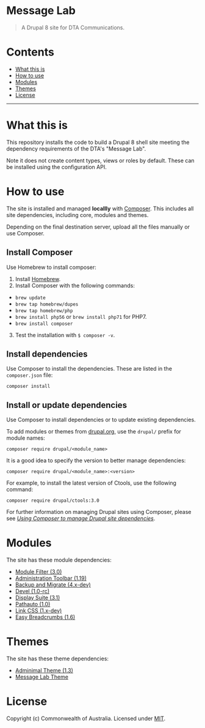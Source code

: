 Message Lab
===========

> A Drupal 8 site for DTA Communications.

# Contents

* [What this is](#what-this-is)
* [How to use](#how-to-use)
* [Modules](#modules)
* [Themes](#themes)
* [License](#license)
-----------------------------------------
# What this is

This repository installs the code to build a Drupal 8 shell site meeting the dependency requirements of the DTA's "Message Lab".

Note it does not create content types, views or roles by default. These can be installed using the configuration API.

# How to use

The site is installed and managed **locallly** with [Composer](https://getcomposer.org/). This includes all site dependencies, including core, modules and themes.

Depending on the final destination server, upload all the files manually or use Composer.

## Install Composer

Use Homebrew to install composer:
1. Install [Homebrew](https://brew.sh/).
2. Install Composer with the following commands:
  * `brew update`
  * `brew tap homebrew/dupes`
  * `brew tap homebrew/php`
  * `brew install php56` or `brew install php71` for PHP7.
  * `brew install composer`
3. Test the installation with `$ composer -v`.

## Install dependencies
Use Composer to install the dependencies. These are listed in the `composer.json` file:

`composer install`

## Install or update dependencies
Use Composer to install dependencies or to update existing dependencies.

To add modules or themes from [drupal.org](https://drupal.org), use the `drupal/` prefix for module names:

`composer require drupal/<module_name>`

It is a good idea to specify the version to better manage dependencies:

`composer require drupal/<module_name>:<version>`

For example, to install the latest version of Ctools, use the following command:

`composer require drupal/ctools:3.0`

For further information on managing Drupal sites using Composer, please see [*Using Composer to manage Drupal site dependencies*](https://www.drupal.org/docs/develop/using-composer/using-composer-to-manage-drupal-site-dependencies).

# Modules

The site has these module dependencies:
* [Module Filter (3.0)](https://drupal.org/project/module_filter)
* [Administration Toolbar (1.19)](https://drupal.org/project/admin_toolbar)
* [Backup and Migrate (4.x-dev)](https://drupal.org/project/backup_migrate)
* [Devel (1.0-rc)](https://drupal.org/project/devel)
* [Display Suite (3.1)](https://drupal.org/project/ds)
* [Pathauto (1.0)](https://drupal.org/project/pathauto)
* [Link CSS (1.x-dev)](https://www.drupal.org/project/link_css)
* [Easy Breadcrumbs (1.6)](https://www.drupal.org/project/easy_breadcrumb)

# Themes

The site has these theme dependencies:
* [Adminimal Theme (1.3)](https://drupal.org/project/adminimal_theme)
* [Message Lab Theme](https://github.com/govau/message-lab-theme)

# License

Copyright (c) Commonwealth of Australia. Licensed under [MIT](https://raw.githubusercontent.com/govau/uikit/master/LICENSE).
